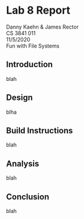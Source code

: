 # Lab 8 Report

Danny Kaehn & James Rector  
CS 3841 011  
11/5/2020  
Fun with File Systems

## Introduction

blah

## Design

blha

## Build Instructions

blah

## Analysis

blah

## Conclusion

blah
